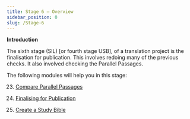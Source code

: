 ```yaml
---
title: Stage 6 – Overview
sidebar_position: 0
slug: /Stage-6
---
```




**Introduction**


The sixth stage (SIL) [or fourth stage USB], of a translation project is the finalisation for publication. This involves redoing many of the previous checks. It also involved checking the Parallel Passages.


The following modules will help you in this stage:


 23. [Compare Parallel Passages](/23.PP)


 24. [Finalising for Publication](/24.FFP)


 25. [Create a Study Bible](/25.StudyBibles)

